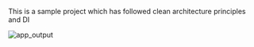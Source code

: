 This is a sample project which has followed clean architecture principles and DI


![app_output](https://github.com/anilkumarreddyvskub/Sample/assets/65343515/d1da85f2-5a9d-4dc0-8639-33ad9ad6e512)
